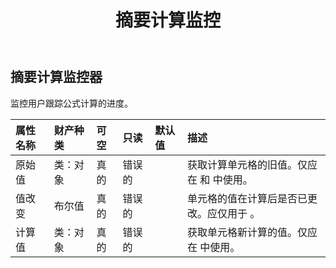 ﻿---
title: 摘要计算监控
second_title: Aspose.Cells Cloud Documen
type: docs
url: /zh/specification/model/abstractcalculationmonitor/
description: Aspose.Cells 云模型规范：AbstractCalculationMonitor。轻松处理 Excel 和其他电子表格文档，具有打开、生成、编辑、拆分、合并、比较和转换等功能
kwords: Excel，Office，电子表格，云 REST API，AbstractCalculationMonitor
weight: 50
---
## **摘要计算监控器**

监控用户跟踪公式计算的进度。

|属性名称|财产种类|可空|只读|默认值|描述|
|:- |:- |:- |:- |:- |:- |
|原始值|类：对象|真的|错误的||获取计算单元格的旧值。仅应在 和 中使用。|
|值改变|布尔值|真的|错误的||单元格的值在计算后是否已更改。应仅用于 。|
|计算值|类：对象|真的|错误的||获取单元格新计算的值。仅应在 中使用。|

